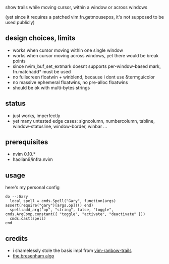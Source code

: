 show trails while moving cursor, within a window or across windows

(yet since it requires a patched vim.fn.getmousepos, it's not supposed to be used publicly)


## design choices, limits
* works when cursor moving within one single window
* works when cursor moving across windows, yet there would be break points
* since nvim_buf_set_extmark doesnt supports per-window-based mark, fn.matchadd* must be used
* no fullscreen floatwin + winblend, because i dont use &termguicolor
* no massive ephemeral floatwins, no pre-alloc floatwins
* should be ok with multi-bytes strings

## status
* just works, imperfectly
* yet many untested edge cases: signcolumn, numbercolumn, tabline, window-statusline, window-border, winbar ...

## prerequisites
* nvim 0.10.*
* haolian9/infra.nvim

## usage
here's my personal config
```
do --:Gary
  local spell = cmds.Spell("Gary", function(args) assert(require("gary")[args.op])() end)
  spell:add_arg("op", "string", false, "toggle", cmds.ArgComp.constant({ "toggle", "activate", "deactivate" }))
  cmds.cast(spell)
end
```

## credits
* i shamelessly stole the basis impl from [vim-ranbow-trails](https://github.com/sedm0784/vim-rainbow-trails)
* [the bresenham algo](https://github.com/kikito/bresenham.lua)

